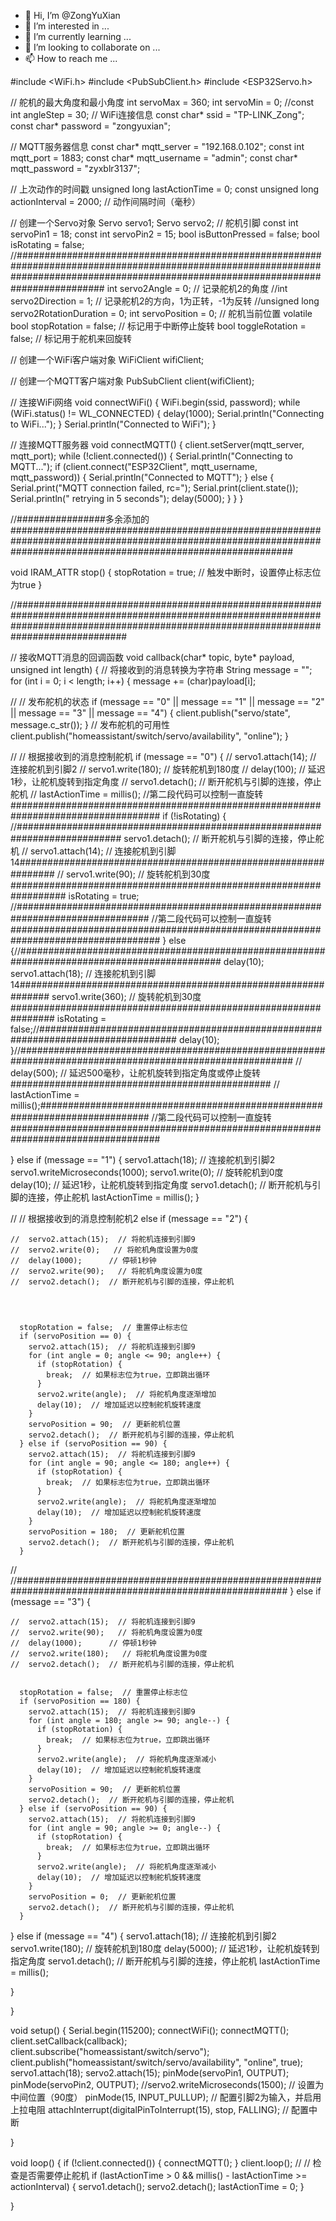 - 👋 Hi, I’m @ZongYuXian
- 👀 I’m interested in ...
- 🌱 I’m currently learning ...
- 💞️ I’m looking to collaborate on ...
- 📫 How to reach me ...

#include <WiFi.h>
#include <PubSubClient.h>
#include <ESP32Servo.h>

// 舵机的最大角度和最小角度
int servoMax = 360;
int servoMin = 0;
//const int angleStep = 30;
// WiFi连接信息
const char* ssid = "TP-LINK_Zong";
const char* password = "zongyuxian";

// MQTT服务器信息
const char* mqtt_server = "192.168.0.102";
const int mqtt_port = 1883;
const char* mqtt_username = "admin";
const char* mqtt_password = "zyxblr3137";




// 上次动作的时间戳
unsigned long lastActionTime = 0;
const unsigned long actionInterval = 2000; // 动作间隔时间（毫秒）



// 创建一个Servo对象
Servo servo1;
Servo servo2;
// 舵机引脚
const int servoPin1 = 18;
const int servoPin2 = 15;
bool isButtonPressed = false;
bool isRotating = false;
//########################################################################################################################################################################################
int servo2Angle = 0;  // 记录舵机2的角度
//int servo2Direction = 1;  // 记录舵机2的方向，1为正转，-1为反转
//unsigned long servo2RotationDuration = 0;
int servoPosition = 0;  // 舵机当前位置
volatile bool stopRotation = false;  // 标记用于中断停止旋转
bool toggleRotation = false;  // 标记用于舵机来回旋转


// 创建一个WiFi客户端对象
WiFiClient wifiClient;

// 创建一个MQTT客户端对象
PubSubClient client(wifiClient);

// 连接WiFi网络
void connectWiFi() {
  WiFi.begin(ssid, password);
  while (WiFi.status() != WL_CONNECTED) {
    delay(1000);
    Serial.println("Connecting to WiFi...");
  }
  Serial.println("Connected to WiFi");
}

// 连接MQTT服务器
void connectMQTT() {
  client.setServer(mqtt_server, mqtt_port);
  while (!client.connected()) {
    Serial.println("Connecting to MQTT...");
    if (client.connect("ESP32Client", mqtt_username, mqtt_password)) {
      Serial.println("Connected to MQTT");
    } else {
      Serial.print("MQTT connection failed, rc=");
      Serial.print(client.state());
      Serial.println(" retrying in 5 seconds");
      delay(5000);
    }
  }
}




//################多余添加的###################################################################################################################################################################

void IRAM_ATTR stop() {
  stopRotation = true;  // 触发中断时，设置停止标志位为true
}

//############################################################################################################################################################################################



// 接收MQTT消息的回调函数
void callback(char* topic, byte* payload, unsigned int length) {
  // 将接收到的消息转换为字符串
  String message = "";
  for (int i = 0; i < length; i++) {
    message += (char)payload[i];



//   // 发布舵机的状态
  if (message == "0" || message == "1" || message == "2" || message == "3" || message == "4") {
    client.publish("servo/state", message.c_str());
  }
  // 发布舵机的可用性
  client.publish("homeassistant/switch/servo/availability", "online");
  }

//   // 根据接收到的消息控制舵机
  if (message == "0") {
    // servo1.attach(14);  // 连接舵机到引脚2
    // servo1.write(180);  // 旋转舵机到180度
    // delay(100);  // 延迟1秒，让舵机旋转到指定角度
    // servo1.detach();  // 断开舵机与引脚的连接，停止舵机
    // lastActionTime = millis();
//第二段代码可以控制一直旋转###################################################################################
      if (!isRotating) {        //###########################################################################
         servo1.detach();  // 断开舵机与引脚的连接，停止舵机
        // servo1.attach(14);  // 连接舵机到引脚14###############################################################
        // servo1.write(90);  // 旋转舵机到30度##################################################################
         isRotating = true; //################################################################################
//第二段代码可以控制一直旋转###################################################################################
    } else {//#############################################################################################
        delay(10);
        servo1.attach(18);  // 连接舵机到引脚14##############################################################
        servo1.write(360);  // 旋转舵机到30度################################################################
        isRotating = false;//#################################################################################
        delay(10);
    }//##########################################################################################################
    // delay(500);  // 延迟500毫秒，让舵机旋转到指定角度或停止旋转###############################################
    // lastActionTime = millis();############################################################################
//第二段代码可以控制一直旋转###################################################################################



  } else if (message == "1") {
    servo1.attach(18);  // 连接舵机到引脚2
    servo1.writeMicroseconds(1000);
    servo1.write(0);  // 旋转舵机到0度
    delay(10);  // 延迟1秒，让舵机旋转到指定角度
    servo1.detach();  // 断开舵机与引脚的连接，停止舵机
    lastActionTime = millis();
  }

  
//   // 根据接收到的消息控制舵机2
   else if (message == "2") {


    //  servo2.attach(15);  // 将舵机连接到引脚9
    //  servo2.write(0);   // 将舵机角度设置为0度
    //  delay(1000);      // 停顿1秒钟
    //  servo2.write(90);   // 将舵机角度设置为0度
    //  servo2.detach();  // 断开舵机与引脚的连接，停止舵机




      stopRotation = false;  // 重置停止标志位
      if (servoPosition == 0) {
        servo2.attach(15);  // 将舵机连接到引脚9
        for (int angle = 0; angle <= 90; angle++) {
          if (stopRotation) {
            break;  // 如果标志位为true，立即跳出循环
          }
          servo2.write(angle);  // 将舵机角度逐渐增加
          delay(10);  // 增加延迟以控制舵机旋转速度
        }
        servoPosition = 90;  // 更新舵机位置
        servo2.detach();  // 断开舵机与引脚的连接，停止舵机
      } else if (servoPosition == 90) {
        servo2.attach(15);  // 将舵机连接到引脚9
        for (int angle = 90; angle <= 180; angle++) {
          if (stopRotation) {
            break;  // 如果标志位为true，立即跳出循环
          }
          servo2.write(angle);  // 将舵机角度逐渐增加
          delay(10);  // 增加延迟以控制舵机旋转速度
        }
        servoPosition = 180;  // 更新舵机位置
        servo2.detach();  // 断开舵机与引脚的连接，停止舵机
      }



// //#########################################################################################################
 } else if (message == "3") {


    //  servo2.attach(15);  // 将舵机连接到引脚9
    //  servo2.write(90);   // 将舵机角度设置为0度
    //  delay(1000);      // 停顿1秒钟
    //  servo2.write(180);   // 将舵机角度设置为0度
    //  servo2.detach();  // 断开舵机与引脚的连接，停止舵机


      stopRotation = false;  // 重置停止标志位
      if (servoPosition == 180) {
        servo2.attach(15);  // 将舵机连接到引脚9
        for (int angle = 180; angle >= 90; angle--) {
          if (stopRotation) {
            break;  // 如果标志位为true，立即跳出循环
          }
          servo2.write(angle);  // 将舵机角度逐渐减小
          delay(10);  // 增加延迟以控制舵机旋转速度
        }
        servoPosition = 90;  // 更新舵机位置
        servo2.detach();  // 断开舵机与引脚的连接，停止舵机
      } else if (servoPosition == 90) {
        servo2.attach(15);  // 将舵机连接到引脚9
        for (int angle = 90; angle >= 0; angle--) {
          if (stopRotation) {
            break;  // 如果标志位为true，立即跳出循环
          }
          servo2.write(angle);  // 将舵机角度逐渐减小
          delay(10);  // 增加延迟以控制舵机旋转速度
        }
        servoPosition = 0;  // 更新舵机位置
        servo2.detach();  // 断开舵机与引脚的连接，停止舵机
      }




   }
  else if (message == "4") {
          servo1.attach(18);  // 连接舵机到引脚2
          servo1.write(180);  // 旋转舵机到180度
          delay(5000);  // 延迟1秒，让舵机旋转到指定角度
          servo1.detach();  // 断开舵机与引脚的连接，停止舵机
          lastActionTime = millis();
                


  }

}



void setup() {
  Serial.begin(115200);
  connectWiFi();
  connectMQTT();
  client.setCallback(callback);
  client.subscribe("homeassistant/switch/servo");
  client.publish("homeassistant/switch/servo/availability", "online", true);
  servo1.attach(18);
  servo2.attach(15);
  pinMode(servoPin1, OUTPUT);
  pinMode(servoPin2, OUTPUT);
  //servo2.writeMicroseconds(1500); // 设置为中间位置（90度）
  pinMode(15, INPUT_PULLUP);  // 配置引脚2为输入，并启用上拉电阻
  attachInterrupt(digitalPinToInterrupt(15), stop, FALLING);  // 配置中断
  
}

void loop() {
  if (!client.connected()) {
    connectMQTT();
  }
  client.loop();
//  // 检查是否需要停止舵机
  if (lastActionTime > 0 && millis() - lastActionTime >= actionInterval) {
    servo1.detach();
    servo2.detach();
    lastActionTime = 0;
  }




}

<!---
ZongYuXian/ZongYuXian is a ✨ special ✨ repository because its `README.md` (this file) appears on your GitHub profile.
You can click the Preview link to take a look at your changes.
--->
